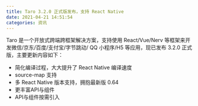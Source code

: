 ```yaml
---
title: Taro 3.2.0 正式版发布，支持 React Native
date: 2021-04-21 14:51:54
categories: 资讯
---
```

Taro 是一个开放式跨端跨框架解决方案，支持使用 React/Vue/Nerv 等框架来开发微信/京东/百度/支付宝/字节跳动/ QQ 小程序/H5 等应用，现已发布 3.2.0 正式版，主要更新内容如下：

- 简化编译过程，大大提升了 React Native 编译速度
- source-map 支持
- 多 React Native 版本支持，拥抱最新版 0.64
- 更丰富API与组件
- API与组件按需引入